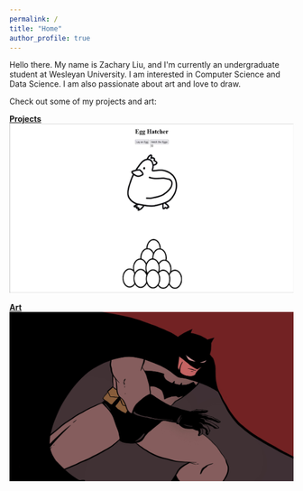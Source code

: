 ```yaml
---
permalink: /
title: "Home"
author_profile: true
---
```


Hello there. My name is Zachary Liu, and I'm currently an undergraduate student at Wesleyan University. I am interested in Computer Science and Data Science. I am also passionate about art and love to draw.

Check out some of my projects and art:

[**Projects**](/projects/)
<img src="assets/images/egg_hatcher_clip_.gif" width="600" height="300" />



[**Art**](/art/)
<img src="assets/images/year-one.jpg" width="600" height="300" />